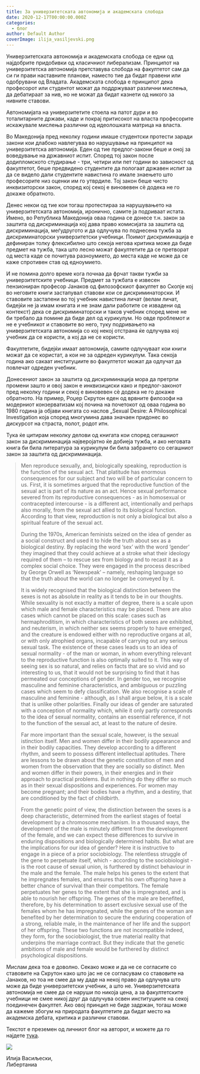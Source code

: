 ```yaml
---
title: За универзитетската автономија и академската слобода
date: 2020-12-17T00:00:00.000Z
categories:
  - блог
author: Default Author
coverImage: ilija_vasiljevski.png
---
```


Универзитетската автономија и академската слобода се едни од најдобрите придобивки од класичниот либерализам. Принципот на универзитетска автономија претставува слобода на факултетот сам да си ги прави наставните планови, наместо тие да бидат правени или одобрувани од Владата. Академската слобода е принципот дека професорот или студентот можат да поддржуваат различни мислења, да дебатираат за нив, но не можат да бидат казнети од никого за нивните ставови.

Автономијата на универзитетите стоела на патот дури и во тоталитарните држави, каде и покрај притисокот на власта професорите искажувале мислења различни од идеолошката матрица на власта.

Во Македонија пред неколку години имаше студентски протести заради закони кои длабоко навлегуваа во нарушување на принципот на универзитетска автономија. Еден од тие предлог-закони беше и оној за воведување на државниот испит. Според тој закон после додипломското студирање - три, четири или пет години во зависност од факултетот, беше предвидено студентите да пологаат државен испит за да се видело дали студентите навистина го имале знаењето што професорите низ оценки им го утврдиле. Тој закон беше чисто инквизиторски закон, според кој секој е виновевен сѐ додека не го докаже обратното.

Денес некои од тие кои тогаш протестираа за нарушувањето на универзитетската автономија, иронично, самите ја подриваат истата. Имено, во Република Македонија оваа година се донесе т.н. закон за заштита од дискриминација кој дава право комисијата за заштита од дискриминација, меѓудругото и да одлучува по поднесена тужба за дискриминаторски универзитетски учебници. Поимот дискриминација е дефиниран толку флексибилно што секоја негова критика може да биде предмет на тужба, така што лесно можат факултетите да се претворат од места каде се почитува разноумието, до места каде не може да се каже спротивен став од едноумието.

И не помина долго време кога почнаа да фрчат такви тужби за универзитетските учебници. Предмет за тужбата е извесен пензиониран професор Јанаков од филозофскиот факултет во Скопје кој во неговите книги застапувал ставови кои се дискриминаторски. И ставовите застапени во тој учебник навистина личат (велам личат, бидејќи не ја имам книгата и не знам дали работите се извадени од контекст) дека се дискриминаторски и таков учебник според мене не би требало да помине да биде дел од курикулум. Но овде проблемот и не е учебникот и ставовите во него, туку подривањето на универзитетската автономија со кој некој отстрана ќе одлучува кој учебник да се користи, а кој да не се користи.

Факултетите, бидејќи имаат автономија, самите одлучуваат кои книги можат да се користат, а кои не за одреден курикулум. Така секоја година ако сакаат институциите во факултетот можат да одлучат да повлечат одреден учебник.

Донесениот закон за заштита од дискриминација мора да претрпи промени зашто и овој закон е инквизициски како и предлог-законот пред неколку години и секој е виновевен сѐ додека не го докаже обратното. На пример, Роџер Скрутон еден од врвните филозофи на модерниот конзерватизам кој почина на почетокот од оваа година во 1980 година ја објави книгата со наслов „Sexual Desire: A Philosophical Investigation која според многумина дава значаен придонес во дискурсот на страста, полот, родот итн.

Тука ќе цитирам неколку делови од книгата кои според сегашниот закон за дискриминација најверојатно ќе добиеја тужба, и ако неговата книга би била литература за курикулум би била забрането со сегашниот закон за заштита од дискриминација.

> Men reproduce sexually, and, biologically speaking, reproduction is the function of the sexual act. That platitude has enormous consequences for our subject and two will be of particular concern to us. First, it is sometimes argued that the reproductive function of the sexual act is part of its nature as an act. Hence sexual performance severed from its reproductive consequences - as in homosexual or contracepted intercourse - is a different act, intentionally and perhaps also morally, from the sexual act allied to its biological function. According to that view, reproduction is not only a biological but also a spiritual feature of the sexual act.
> 
> During the 1970s, American feminists seized on the idea of gender as a social construct and used it to hide the truth about sex as a biological destiny. By replacing the word ‘sex’ with the word ‘gender’ they imagined that they could achieve at a stroke what their ideology required of them – to rescue sex from biology and to recast it as a complex social choice. They were engaged in the process described by George Orwell as ‘Newspeak’ – namely, reshaping language so that the truth about the world can no longer be conveyed by it.
> 
> It is widely recognised that the biological distinction between the sexes is not as absolute in reality as it tends to be in our thoughts. While sexuality is not exactly a matter of degree, there is a scale upon which male and female characteristics may be placed. There are also cases which cannot be placed on this scale: cases such as hermaphroditism, in which characteristics of both sexes are exhibited, and neuterism, in which neither sex seems properly to have emerged, and the creature is endowed either with no reproductive organs at all, or with only atrophied organs, incapable of carrying out any serious sexual task. The existence of these cases leads us to an idea of sexual normality - of the man or woman, in whom everything relevant to the reproductive function is also optimally suited to it. This way of seeing sex is so natural, and relies on facts that are so vivid and so interesting to us, that it would not be surprising to find that it has permeated our conceptions of gender. In gender too, we recognise masculine and feminine characteristics, and ambiguous or puzzling cases which seem to defy classification. We also recognise a scale of masculine and feminine - although, as I shall argue below, it is a scale that is unlike other polarities. Finally our ideas of gender are saturated with a conception of normality which, while it only partly corresponds to the idea of sexual normality, contains an essential reference, if not to the function of the sexual act, at least to the nature of desire.
> 
> Far more important than the sexual scale, however, is the sexual istinction itself. Men and women differ in their bodily appearance and in their bodily capacities. They develop according to a different rhythm, and seem to possess different intellectual aptitudes. There are lessons to be drawn about the genetic constitution of men and women from the observation that they are socially so distinct. Men and women differ in their powers, in their energies and in their approach to practical problems. But in nothing do they differ so much as in their sexual dispositions and experiences. For women may become pregnant; and their bodies have a rhythm, and a destiny, that are conditioned by the fact of childbirth.
> 
> From the genetic point of view, the distinction between the sexes is a deep characteristic, determined from the earliest stages of foetal development by a chromosome mechanism. In a thousand ways, the development of the male is minutely different from the development of the female, and we can expect these differences to survive in enduring dispositions and biologically determined habits. But what are the implications for our idea of gender? Here it is instructive to engage in a piece of a prior sociobiology. The relentless struggle of the gene to perpetuate itself, which - according to the sociobiologist - is the root cause of sexual union, is furthered by distinct behaviour in the male and the female. The male helps his genes to the extent that he impregnates females, and ensures that his own offspring have a better chance of survival than their competitors. The female perpetuates her genes to the extent that she is impregnated, and is able to nourish her offspring. The genes of the male are benefited, therefore, by his determination to assert exclusive sexual use of the females whom he has impregnated, while the genes of the woman are benefited by her determination to secure the enduring cooperation of a strong, reliable male, in the maintenance of her life and the support of her offspring. These two functions are not incompatible indeed, they form, for the sociobiologist, the true material reality that underpins the marriage contract. But they indicate that the genetic ambitions of male and female would be furthered by distinct psychological dispositions.

Мислам дека тоа е доволно. Секако може и да не се согласите со ставовите на Скрутон како што јас не се согласувам со ставовите на Јанаков, но тоа не смее да му даде на некој право да одлучува што може да биде универзитетски учебник, а што не. Универзитетската автономија не смее да се наруши по никоја цена, а за факултетските учебници не смее никој друг да одлучува освен институциите на секој поединечен факултет. Ако овој принцип не биде задржан, тогаш може да кажеме збогум на природата факултетите да бидат место на академска дебата, критика и различни ставови.

Текстот е преземен од личниот блог на авторот, и можете да го најдете [тука](https://ilijav.substack.com/p/--a92?token=eyJ1c2VyX2lkIjoxNDA3Mjg0MCwicG9zdF9pZCI6MjQxODE0MjcsIl8iOiJWRVJIaSIsImlhdCI6MTYwNzg2NDAyOSwiZXhwIjoxNjA3ODY3NjI5LCJpc3MiOiJwdWItNzIwODEiLCJzdWIiOiJwb3N0LXJlYWN0aW9uIn0.Ajj3a1CUjaIMP282ZbSJ7329sB7y9x9Y8qLQU_Uv-rY).

![](http://libertaniabackup.local/wp-content/uploads/2020/08/ilija_vasiljevski.png)

Илија Васиљески,  
Либертаниа
